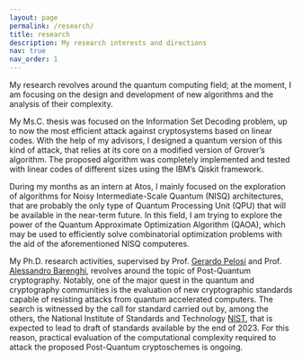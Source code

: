 ```yaml
---
layout: page
permalink: /research/
title: research 
description: My research interests and directions
nav: true
nav_order: 1
---
```


My research revolves around the quantum computing field; at the moment, I am
focusing on the design and development of new algorithms and the analysis of
their complexity.

My Ms.C. thesis was focused on the Information Set Decoding problem, up to now
the most efficient attack against cryptosystems based on linear codes. With the
help of my advisors, I designed a quantum version of this kind of attack, that
relies at its core on a modified version of Grover’s algorithm. The proposed
algorithm was completely implemented and tested with linear codes of different
sizes using the IBM’s Qiskit framework.

During my months as an intern at Atos, I mainly focused on the exploration of
algorithms for Noisy Intermediate-Scale Quantum (NISQ) architectures, that are
probably the only type of Quantum Processing Unit (QPU) that will be available
in the near-term future. In this field, I am trying to explore the power of the
Quantum Approximate Optimization Algorithm (QAOA), which may be used to
efficiently solve combinatorial optimization problems with the aid of the
aforementioned NISQ computeres.

My Ph.D. research activities, supervised by Prof. [Gerardo
Pelosi](https://pelosi.faculty.polimi.it) and Prof. [Alessandro
Barenghi](https://barenghi.faculty.polimi.it), revolves around the topic of
Post-Quantum cryptography. Notably, one of the major quest in the quantum and
cryptography communities is the evaluation of new cryptographic standards
capable of resisting attacks from quantum accelerated computers. The search is
witnessed by the call for standard carried out by, among the others, the
National Institute of Standards and Technology
[NIST](https://csrc.nist.gov/projects/post-quantum-cryptography), that is
expected to lead to draft of standards available by the end of 2023. For this
reason, practical evaluation of the computational complexity required to attack
the proposed Post-Quantum cryptoschemes is ongoing.
